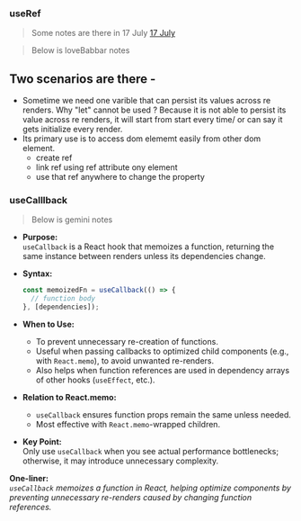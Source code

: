 ### useRef

> Some notes are there in 17 July [17 July](https://github.com/knayan1234/WebDevelopment-2025/tree/main/7WeeksRoadmap/17July/)

> Below is loveBabbar notes

## Two scenarios are there -

- Sometime we need one varible that can persist its values across re renders. Why "let" cannot be used ? Because it is not able to persist its value across re renders, it will start from start every time/ or can say it gets initialize every render.
- Its primary use is to access dom elememt easily from other dom element.
  - create ref
  - link ref using ref attribute ony element
  - use that ref anywhere to change the property

### useCalllback

> Below is gemini notes

- **Purpose:**  
  `useCallback` is a React hook that memoizes a function, returning the same instance between renders unless its dependencies change.

- **Syntax:**

  ```javascript
  const memoizedFn = useCallback(() => {
    // function body
  }, [dependencies]);
  ```

- **When to Use:**

  - To prevent unnecessary re-creation of functions.
  - Useful when passing callbacks to optimized child components (e.g., with `React.memo`), to avoid unwanted re-renders.
  - Also helps when function references are used in dependency arrays of other hooks (`useEffect`, etc.).

- **Relation to React.memo:**

  - `useCallback` ensures function props remain the same unless needed.
  - Most effective with `React.memo`-wrapped children.

- **Key Point:**  
  Only use `useCallback` when you see actual performance bottlenecks; otherwise, it may introduce unnecessary complexity.

**One-liner:**  
_`useCallback` memoizes a function in React, helping optimize components by preventing unnecessary re-renders caused by changing function references._
